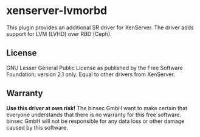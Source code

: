 # xenserver-lvmorbd

This plugin provides an additional SR driver for XenServer.
The driver adds support for LVM (LVHD) over RBD (Ceph).

## License
GNU Lesser General Public License as published by the Free Software Foundation; version 2.1 only. 
Equal to other drivers from XenServer.

## Warranty
**Use this driver at own risk!** The binsec GmbH want to make certain
that everyone understands that there is no warranty for this free software.
binsec GmbH will not be responsible for any data loss or other damage caused by this software.
